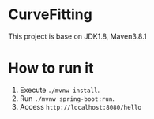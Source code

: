 # CurveFitting
This project is base on JDK1.8, Maven3.8.1

# How to run it
1. Execute `./mvnw install`.
2. Run `./mvnw spring-boot:run`.
3. Access `http://localhost:8080/hello`
